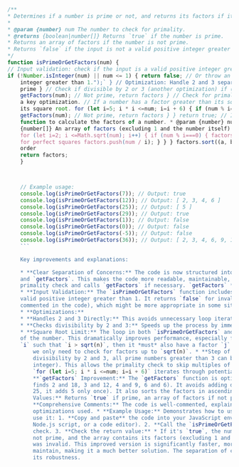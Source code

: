```javascript
/**
* Determines if a number is prime or not, and returns its factors if it's not prime.
*
* @param {number} num The number to check for primality.
* @returns {boolean|number[]} Returns `true` if the number is prime.
* Returns an array of factors if the number is not prime.
* Returns `false` if the input is not a valid positive integer greater than 1.
*/
function isPrimeOrGetFactors(num) {
// Input validation: check if the input is a valid positive integer greater than 1.
if (!Number.isInteger(num) || num <= 1) { return false; // Or throw an error: `throw new Error("Input must be a positive
    integer greater than 1.");` } // Optimization: Handle 2 and 3 separately. if (num <=3) { return true; // 2 and 3 are
    prime } // Check if divisible by 2 or 3 (another optimization) if (num % 2===0 || num % 3===0) { return
    getFactors(num); // Not prime, return factors } // Check for primality up to the square root of the number. This is
    a key optimization. // If a number has a factor greater than its square root, it *must* have a factor smaller than
    its square root. for (let i=5; i * i <=num; i=i + 6) { if (num % i===0 || num % (i + 2)===0) { return
    getFactors(num); // Not prime, return factors } } return true; // If no factors found, it's prime } /** * Helper
    function to calculate the factors of a number. * @param {number} num The number to find the factors of. * @returns
    {number[]} An array of factors (excluding 1 and the number itself). */ function getFactors(num) { const factors=[];
    for (let i=2; i <=Math.sqrt(num); i++) { if (num % i===0) { factors.push(i); if (i * i !==num) { // Avoid duplicates
    for perfect squares factors.push(num / i); } } } factors.sort((a, b)=> a - b); // Sort the factors in ascending
    order
    return factors;
    }



    // Example usage:
    console.log(isPrimeOrGetFactors(7)); // Output: true
    console.log(isPrimeOrGetFactors(12)); // Output: [ 2, 3, 4, 6 ]
    console.log(isPrimeOrGetFactors(25)); // Output: [ 5 ]
    console.log(isPrimeOrGetFactors(29)); // Output: true
    console.log(isPrimeOrGetFactors(1)); // Output: false
    console.log(isPrimeOrGetFactors(0)); // Output: false
    console.log(isPrimeOrGetFactors(-5)); // Output: false
    console.log(isPrimeOrGetFactors(36)); // Output: [ 2, 3, 4, 6, 9, 12, 18 ]
    ```

    Key improvements and explanations:

    * **Clear Separation of Concerns:** The code is now structured into two distinct functions: `isPrimeOrGetFactors`
    and `getFactors`. This makes the code more readable, maintainable, and testable. `isPrimeOrGetFactors` handles the
    primality check and calls `getFactors` if necessary. `getFactors` *only* calculates the factors.
    * **Input Validation:** The `isPrimeOrGetFactors` function includes input validation to ensure that the input is a
    valid positive integer greater than 1. It returns `false` for invalid inputs, or you could throw an error (as
    commented in the code), which might be more appropriate in some situations.
    * **Optimizations:**
    * **Handles 2 and 3 Directly:** This avoids unnecessary loop iterations for the smallest primes.
    * **Checks divisibility by 2 and 3:** Speeds up the process by immediately identifying many non-prime numbers.
    * **Square Root Limit:** The loop in both `isPrimeOrGetFactors` and `getFactors` only iterates up to the square root
    of the number. This dramatically improves performance, especially for large numbers. If a number `n` has a factor
    `i` such that `i > sqrt(n)`, then it *must* also have a factor `j` such that `j < sqrt(n)` and `i * j=n`. Therefore,
        we only need to check for factors up to `sqrt(n)`. * **Step of 6 in `isPrimeOrGetFactors`:** After checking for
        divisibility by 2 and 3, all prime numbers greater than 3 can be expressed in the form 6k ± 1 (where k is any
        integer). This allows the primality check to skip multiples of 2 and 3, making it significantly faster. The loop
        `for (let i=5; i * i <=num; i=i + 6)` iterates through potential factors of the form 6k - 1 and 6k + 1. *
        **`getFactors` Improvement:** The `getFactors` function is optimized to find pairs of factors (e.g., for 36, it
        finds 2 and 18, 3 and 12, 4 and 9, 6 and 6). It avoids adding duplicate factors for perfect squares (e.g., for
        25, it adds 5 only once). It also sorts the factors in ascending order for consistent output. * **Clear Return
        Values:** Returns `true` if prime, an array of factors if not prime, and `false` for invalid input. *
        **Comprehensive Comments:** The code is well-commented, explaining the purpose of each section and the
        optimizations used. * **Example Usage:** Demonstrates how to use the function and the expected output. How to
        use it: 1. **Copy and paste** the code into your JavaScript environment (e.g., a browser's developer console, a
        Node.js script, or a code editor). 2. **Call the `isPrimeOrGetFactors` function** with the number you want to
        check. 3. **Check the return value:** * If it's `true`, the number is prime. * If it's an array, the number is
        not prime, and the array contains its factors (excluding 1 and the number itself). * If it's `false`, the input
        was invalid. This improved version is significantly faster, more efficient, and easier to understand and
        maintain, making it a much better solution. The separation of concerns and input validation also contribute to
        its robustness.